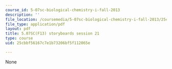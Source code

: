 ```yaml
---
course_id: 5-07sc-biological-chemistry-i-fall-2013
description: ''
file_location: /coursemedia/5-07sc-biological-chemistry-i-fall-2013/25cbbf56167c7e1b73206bf5f112065e_sb_session21.pdf
file_type: application/pdf
layout: pdf
title: 5.07SC(F13) storyboards session 21
type: course
uid: 25cbbf56167c7e1b73206bf5f112065e

---
```

None